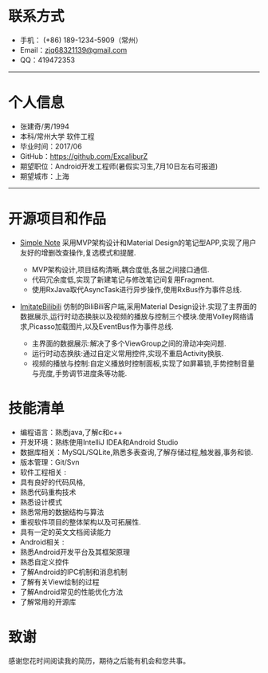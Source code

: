 # 联系方式

 - 手机： (+86) 189-1234-5909（常州）
 - Email：zjq68321139@gmail.com
 - QQ：419472353

---

# 个人信息

  - 张建奇/男/1994
  - 本科/常州大学 软件工程
  - 毕业时间：2017/06
  - GitHub：https://github.com/ExcaliburZ
  - 期望职位：Android开发工程师(暑假实习生,7月10日左右可报道)
  - 期望城市：上海

---

# 开源项目和作品

 - [Simple Note](https://github.com/ExcaliburZ/SimpleNote)
 采用MVP架构设计和Material Design的笔记型APP,实现了用户友好的增删改查操作,复选模式和提醒.
 	- MVP架构设计,项目结构清晰,耦合度低,各层之间接口通信.
 	- 代码冗余度低,实现了新建笔记与修改笔记间复用Fragment.
 	- 使用RxJava取代AsyncTask进行异步操作,使用RxBus作为事件总线.

- [ImitateBilibili](https://github.com/ExcaliburZ/ImitateBilibili)
  仿制的BiliBili客户端,采用Material Design设计.实现了主界面的数据展示,运行时动态换肤以及视频的播放与控制三个模块.使用Volley网络请求,Picasso加载图片,以及EventBus作为事件总线.
	- 主界面的数据展示:解决了多个ViewGroup之间的滑动冲突问题.
	- 运行时动态换肤:通过自定义常用控件,实现不重启Activity换肤.
	- 视频的播放与控制:自定义播放时控制面板,实现了如屏幕锁,手势控制音量与亮度,手势调节进度条等功能.


# 技能清单

 - 编程语言：熟悉java,了解c和c++
 - 开发环境：熟练使用IntelliJ IDEA和Android Studio
 - 数据库相关：MySQL/SQLite,熟悉多表查询,了解存储过程,触发器,事务和锁.
 - 版本管理：Git/Svn
 - 软件工程相关 :
  -  具有良好的代码风格,
  -  熟悉代码重构技术
  -  熟悉设计模式
  -  熟悉常用的数据结构与算法
  -  重视软件项目的整体架构以及可拓展性.
  -  具有一定的英文文档阅读能力
 - Android相关 :
  - 熟悉Android开发平台及其框架原理
  - 熟悉自定义控件
  - 了解Android的IPC机制和消息机制
  - 了解有关View绘制的过程
  - 了解Android常见的性能优化方法
  - 了解常用的开源库


# 致谢
 感谢您花时间阅读我的简历，期待之后能有机会和您共事。
